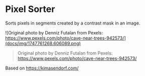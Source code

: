 # Pixel Sorter

Sorts pixels in segments created by a contrast mask in an image.

![Original photo by Denniz Futalan from Pexels: https://www.pexels.com/photo/cave-near-trees-942573/](docs/img/1747761268.606089.png)

> Original photo by Denniz Futalan from Pexels: https://www.pexels.com/photo/cave-near-trees-942573/

Based on https://kimasendorf.com/
